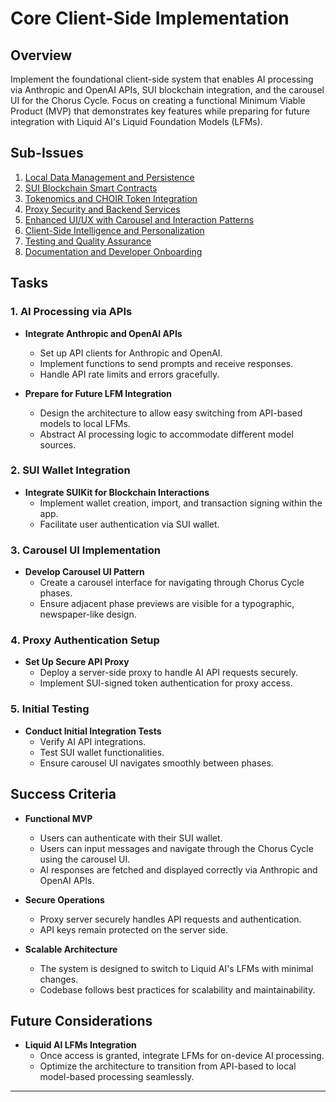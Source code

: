 # Core Client-Side Implementation

## Overview

Implement the foundational client-side system that enables AI processing via Anthropic and OpenAI APIs, SUI blockchain integration, and the carousel UI for the Chorus Cycle. Focus on creating a functional Minimum Viable Product (MVP) that demonstrates key features while preparing for future integration with Liquid AI's Liquid Foundation Models (LFMs).

## Sub-Issues

1. [Local Data Management and Persistence](issue_1.md)
2. [SUI Blockchain Smart Contracts](issue_2.md)
3. [Tokenomics and CHOIR Token Integration](issue_3.md)
4. [Proxy Security and Backend Services](issue_4.md)
5. [Enhanced UI/UX with Carousel and Interaction Patterns](issue_5.md)
6. [Client-Side Intelligence and Personalization](issue_6.md)
7. [Testing and Quality Assurance](issue_7.md)
8. [Documentation and Developer Onboarding](issue_8.md)

## Tasks

### 1. AI Processing via APIs

- **Integrate Anthropic and OpenAI APIs**

  - Set up API clients for Anthropic and OpenAI.
  - Implement functions to send prompts and receive responses.
  - Handle API rate limits and errors gracefully.

- **Prepare for Future LFM Integration**
  - Design the architecture to allow easy switching from API-based models to local LFMs.
  - Abstract AI processing logic to accommodate different model sources.

### 2. SUI Wallet Integration

- **Integrate SUIKit for Blockchain Interactions**
  - Implement wallet creation, import, and transaction signing within the app.
  - Facilitate user authentication via SUI wallet.

### 3. Carousel UI Implementation

- **Develop Carousel UI Pattern**
  - Create a carousel interface for navigating through Chorus Cycle phases.
  - Ensure adjacent phase previews are visible for a typographic, newspaper-like design.

### 4. Proxy Authentication Setup

- **Set Up Secure API Proxy**
  - Deploy a server-side proxy to handle AI API requests securely.
  - Implement SUI-signed token authentication for proxy access.

### 5. Initial Testing

- **Conduct Initial Integration Tests**
  - Verify AI API integrations.
  - Test SUI wallet functionalities.
  - Ensure carousel UI navigates smoothly between phases.

## Success Criteria

- **Functional MVP**

  - Users can authenticate with their SUI wallet.
  - Users can input messages and navigate through the Chorus Cycle using the carousel UI.
  - AI responses are fetched and displayed correctly via Anthropic and OpenAI APIs.

- **Secure Operations**

  - Proxy server securely handles API requests and authentication.
  - API keys remain protected on the server side.

- **Scalable Architecture**
  - The system is designed to switch to Liquid AI's LFMs with minimal changes.
  - Codebase follows best practices for scalability and maintainability.

## Future Considerations

- **Liquid AI LFMs Integration**
  - Once access is granted, integrate LFMs for on-device AI processing.
  - Optimize the architecture to transition from API-based to local model-based processing seamlessly.

---
